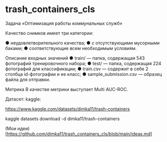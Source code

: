# trash_containers_cls

Задача «Оптимизация работы коммунальных служб»

Качество снимков имеет три категории:

● неудовлетворительного качества;
● с отсутствующими мусорными баками;
● соответствующие всем необходимым условиям.

Описание входных значений
● train/ — папка, содержащая 543 фотографий тренировочного набора;
● test/ — папка, содержащая 224 фотографий для классификации;
● train.csv — содержит в себе 2 столбца id-фотографии и ее класс;
● sample_submission.csv — образец файла для отправки.


Метрика
В качестве метрики выступает Multi AUC-ROC.

Датасет:
kaggle:

https://www.kaggle.com/datasets/dimka11/trash-containers

kaggle datasets download -d dimka11/trash-containers

(Мои идеи)[https://github.com/dimka11/trash_containers_cls/blob/main/ideas.md]
